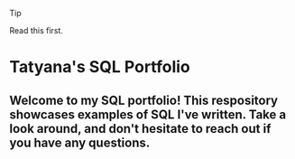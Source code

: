 > [!TIP]
> Read this first.   
  
 
  # Tatyana's SQL Portfolio

  ## Welcome to my SQL portfolio! This respository showcases examples of SQL I've written. Take a look around, and don't hesitate to reach out if you have any questions.
